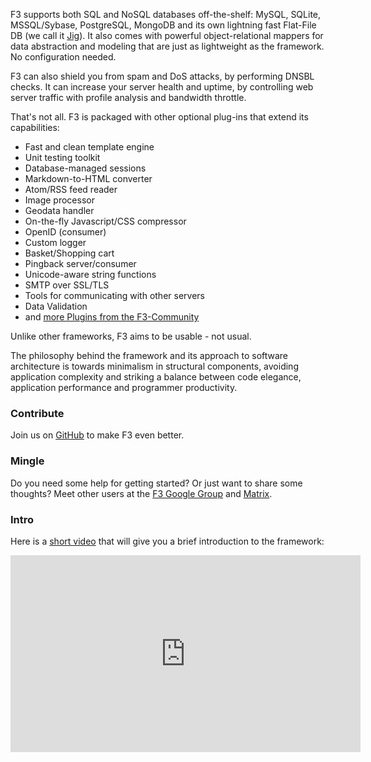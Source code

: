 F3 supports both SQL and NoSQL databases off-the-shelf: MySQL, SQLite, MSSQL/Sybase, PostgreSQL, MongoDB and its own lightning fast Flat-File DB (we call it [Jig](jig)). It also comes with powerful object-relational mappers for data abstraction and modeling that are just as lightweight as the framework. No configuration needed.

F3 can also shield you from spam and DoS attacks, by performing DNSBL checks. It can increase your server health and uptime, by controlling web server traffic with profile analysis and bandwidth throttle.

That's not all. F3 is packaged with other optional plug-ins that extend its capabilities:

* Fast and clean template engine
* Unit testing toolkit
* Database-managed sessions
* Markdown-to-HTML converter
* Atom/RSS feed reader
* Image processor
* Geodata handler
* On-the-fly Javascript/CSS compressor
* OpenID (consumer)
* Custom logger
* Basket/Shopping cart
* Pingback server/consumer
* Unicode-aware string functions
* SMTP over SSL/TLS
* Tools for communicating with other servers
* Data Validation
* and [more Plugins from the F3-Community](development#user-plugins)

Unlike other frameworks, F3 aims to be usable - not usual.

The philosophy behind the framework and its approach to software architecture is towards minimalism in structural components, avoiding application complexity and striking a balance between code elegance, application performance and programmer productivity.

### Contribute

Join us on [GitHub](https://github.com/bcosca/fatfree) to make F3 even better.


### Mingle

Do you need some help for getting started? Or just want to share some thoughts? Meet other users
at the [F3 Google Group](https://groups.google.com/forum/#!forum/f3-framework)
and [Matrix](https://matrix.to/#/#fat-free-framework:matrix.org).


### Intro

Here is a [short video](https://youtu.be/EBYoyGOAcfo) that will give you a brief introduction to the framework:

<iframe width="560" height="315" src="https://www.youtube-nocookie.com/embed/EBYoyGOAcfo?si=R4mdPH13LVLRU0Z1" title="YouTube video player" frameborder="0" allow="accelerometer; autoplay; clipboard-write; encrypted-media; gyroscope; picture-in-picture; web-share" referrerpolicy="strict-origin-when-cross-origin" allowfullscreen></iframe>